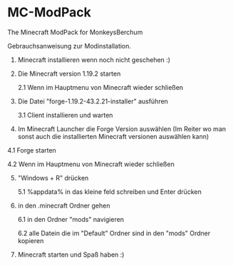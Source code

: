 # MC-ModPack
The Minecraft ModPack for MonkeysBerchum

Gebrauchsanweisung zur Modinstallation.

1. Minecraft installieren wenn noch nicht geschehen :)



2. Die Minecraft version 1.19.2 starten

   2.1 Wenn im Hauptmenu von Minecraft wieder schließen
   


3. Die Datei "forge-1.19.2-43.2.21-installer" ausführen

   3.1 Client installieren und warten


4. Im Minecraft Launcher die Forge Version auswählen (Im Reiter wo man sonst auch die installierten Minecraft versionen auswählen kann)

  4.1 Forge starten
  
  4.2 Wenn im Hauptmenu von Minecraft wieder schließen


5. "Windows + R" drücken

   5.1 %appdata% in das kleine feld schreiben und Enter drücken


6. in den .minecraft Ordner gehen

   6.1 in den Ordner "mods" navigieren

   6.2 alle Datein die im "Default" Ordner sind in den "mods" Ordner kopieren


7. Minecraft starten und Spaß haben :)
